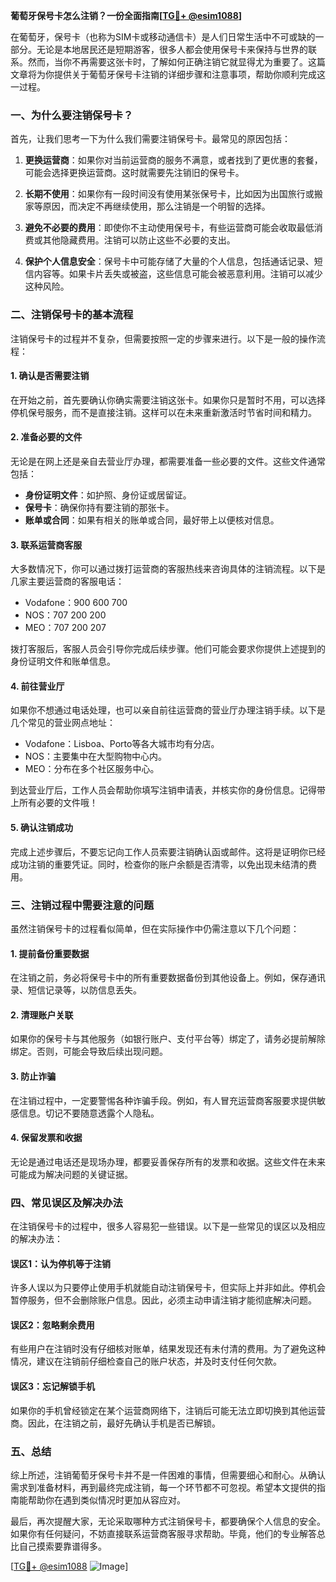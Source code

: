 **葡萄牙保号卡怎么注销？一份全面指南[[TG💪+ @esim1088](https://t.me/s/esim1088)]**

在葡萄牙，保号卡（也称为SIM卡或移动通信卡）是人们日常生活中不可或缺的一部分。无论是本地居民还是短期游客，很多人都会使用保号卡来保持与世界的联系。然而，当你不再需要这张卡时，了解如何正确注销它就显得尤为重要了。这篇文章将为你提供关于葡萄牙保号卡注销的详细步骤和注意事项，帮助你顺利完成这一过程。

### **一、为什么要注销保号卡？**

首先，让我们思考一下为什么我们需要注销保号卡。最常见的原因包括：

1. **更换运营商**：如果你对当前运营商的服务不满意，或者找到了更优惠的套餐，可能会选择更换运营商。这时就需要先注销旧的保号卡。
   
2. **长期不使用**：如果你有一段时间没有使用某张保号卡，比如因为出国旅行或搬家等原因，而决定不再继续使用，那么注销是一个明智的选择。
   
3. **避免不必要的费用**：即使你不主动使用保号卡，有些运营商可能会收取最低消费或其他隐藏费用。注销可以防止这些不必要的支出。

4. **保护个人信息安全**：保号卡中可能存储了大量的个人信息，包括通话记录、短信内容等。如果卡片丢失或被盗，这些信息可能会被恶意利用。注销可以减少这种风险。

### **二、注销保号卡的基本流程**

注销保号卡的过程并不复杂，但需要按照一定的步骤来进行。以下是一般的操作流程：

#### **1. 确认是否需要注销**
在开始之前，首先要确认你确实需要注销这张卡。如果你只是暂时不用，可以选择停机保号服务，而不是直接注销。这样可以在未来重新激活时节省时间和精力。

#### **2. 准备必要的文件**
无论是在网上还是亲自去营业厅办理，都需要准备一些必要的文件。这些文件通常包括：
   - **身份证明文件**：如护照、身份证或居留证。
   - **保号卡**：确保你持有要注销的那张卡。
   - **账单或合同**：如果有相关的账单或合同，最好带上以便核对信息。

#### **3. 联系运营商客服**
大多数情况下，你可以通过拨打运营商的客服热线来咨询具体的注销流程。以下是几家主要运营商的客服电话：
   - Vodafone：900 600 700
   - NOS：707 200 200
   - MEO：707 200 207

拨打客服后，客服人员会引导你完成后续步骤。他们可能会要求你提供上述提到的身份证明文件和账单信息。

#### **4. 前往营业厅**
如果你不想通过电话处理，也可以亲自前往运营商的营业厅办理注销手续。以下是几个常见的营业网点地址：
   - Vodafone：Lisboa、Porto等各大城市均有分店。
   - NOS：主要集中在大型购物中心内。
   - MEO：分布在多个社区服务中心。

到达营业厅后，工作人员会帮助你填写注销申请表，并核实你的身份信息。记得带上所有必要的文件哦！

#### **5. 确认注销成功**
完成上述步骤后，不要忘记向工作人员索要注销确认函或邮件。这将是证明你已经成功注销的重要凭证。同时，检查你的账户余额是否清零，以免出现未结清的费用。

### **三、注销过程中需要注意的问题**

虽然注销保号卡的过程看似简单，但在实际操作中仍需注意以下几个问题：

#### **1. 提前备份重要数据**
在注销之前，务必将保号卡中的所有重要数据备份到其他设备上。例如，保存通讯录、短信记录等，以防信息丢失。

#### **2. 清理账户关联**
如果你的保号卡与其他服务（如银行账户、支付平台等）绑定了，请务必提前解除绑定。否则，可能会导致后续出现问题。

#### **3. 防止诈骗**
在注销过程中，一定要警惕各种诈骗手段。例如，有人冒充运营商客服要求提供敏感信息。切记不要随意透露个人隐私。

#### **4. 保留发票和收据**
无论是通过电话还是现场办理，都要妥善保存所有的发票和收据。这些文件在未来可能成为解决问题的关键证据。

### **四、常见误区及解决办法**

在注销保号卡的过程中，很多人容易犯一些错误。以下是一些常见的误区以及相应的解决办法：

#### **误区1：认为停机等于注销**
许多人误以为只要停止使用手机就能自动注销保号卡，但实际上并非如此。停机会暂停服务，但不会删除账户信息。因此，必须主动申请注销才能彻底解决问题。

#### **误区2：忽略剩余费用**
有些用户在注销时没有仔细核对账单，结果发现还有未付清的费用。为了避免这种情况，建议在注销前仔细检查自己的账户状态，并及时支付任何欠款。

#### **误区3：忘记解锁手机**
如果你的手机曾经锁定在某个运营商网络下，注销后可能无法立即切换到其他运营商。因此，在注销之前，最好先确认手机是否已解锁。

### **五、总结**

综上所述，注销葡萄牙保号卡并不是一件困难的事情，但需要细心和耐心。从确认需求到准备材料，再到最终完成注销，每一个环节都不可忽视。希望本文提供的指南能帮助你在遇到类似情况时更加从容应对。

最后，再次提醒大家，无论采取哪种方式注销保号卡，都要确保个人信息的安全。如果你有任何疑问，不妨直接联系运营商客服寻求帮助。毕竟，他们的专业解答总比自己摸索要靠谱得多。

[[TG💪+ @esim1088](https://t.me/s/esim1088) ![Image](https://i.postimg.cc/4NQfJmqS/Snipaste-2025-05-13-00-14-12.png)]